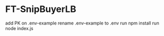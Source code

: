 # FT-SnipBuyerLB
add PK on .env-example
rename .env-example to .env
run npm install
run node index.js
